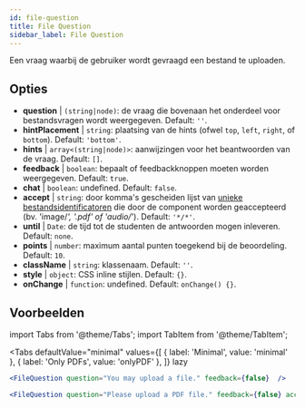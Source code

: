 ```yaml
---
id: file-question 
title: File Question
sidebar_label: File Question
---
```


Een vraag waarbij de gebruiker wordt gevraagd een bestand te uploaden.

## Opties

* __question__ | `(string|node)`: de vraag die bovenaan het onderdeel voor bestandsvragen wordt weergegeven. Default: `''`.
* __hintPlacement__ | `string`: plaatsing van de hints (ofwel `top`, `left`, `right`, of `bottom`). Default: `'bottom'`.
* __hints__ | `array<(string|node)>`: aanwijzingen voor het beantwoorden van de vraag. Default: `[]`.
* __feedback__ | `boolean`: bepaalt of feedbackknoppen moeten worden weergegeven. Default: `true`.
* __chat__ | `boolean`: undefined. Default: `false`.
* __accept__ | `string`: door komma's gescheiden lijst van [unieke bestandsidentificatoren](https://developer.mozilla.org/en-US/docs/Web/HTML/Element/input/file#unique_file_type_specifiers) die door de component worden geaccepteerd (bv. 'image/*', '.pdf' of 'audio/*'). Default: `'*/*'`.
* __until__ | `Date`: de tijd tot de studenten de antwoorden mogen inleveren. Default: `none`.
* __points__ | `number`: maximum aantal punten toegekend bij de beoordeling. Default: `10`.
* __className__ | `string`: klassenaam. Default: `''`.
* __style__ | `object`: CSS inline stijlen. Default: `{}`.
* __onChange__ | `function`: undefined. Default: `onChange() {}`.


## Voorbeelden

import Tabs from '@theme/Tabs';
import TabItem from '@theme/TabItem';

<Tabs
    defaultValue="minimal"
    values={[
        { label: 'Minimal', value: 'minimal' },
        { label: 'Only PDFs', value: 'onlyPDF' },
    ]}
    lazy
>

<TabItem value="minimal">

```jsx live
<FileQuestion question="You may upload a file." feedback={false}  />
```
</TabItem>

<TabItem value="onlyPDF">

```jsx live
<FileQuestion question="Please upload a PDF file." feedback={false} accept=".pdf" />
```

</TabItem>

</Tabs>

